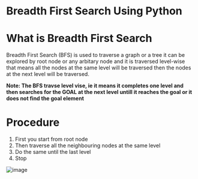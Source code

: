 # Breadth First Search Using Python
# What is Breadth First Search

Breadth First Search (BFS) is used to traverse a graph or a tree it can be explored by root node or any arbitary node 
and it is traversed level-wise that means all the nodes at the same level will be traversed then the nodes at the next
level will be traversed.

**Note: The BFS travse level vise, ie it means it completes one level and then searches for the GOAL at the next level untill it reaches the goal or it does not find the goal element** 

# Procedure
1. First you start from root node
2. Then traverse all the neighbouring nodes at the same level
3. Do the same until the last level
4. Stop

![image](https://user-images.githubusercontent.com/51750338/61994948-acfc1100-b09f-11e9-963d-6f8a3ca1c105.png)

